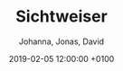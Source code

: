 ---
layout: post
author: "Johanna, Jonas, David"
date:   2019-02-05 12:00:00 +0100
title:  "Sichtweiser"
text: "Our main objective was to get more people to the Ebertplatz. We came across the phenomenon of Instagram leading the way of people to specified destinations. Therefore we had to take special pictures that inspire people to come to the Ebertplatz and do the same. But we wanted to show the beauty of the existing place without adding something new to it. So we searched for perspectives, patterns and surfaces that are unique for the Ebertplatz. From that, we developed products like bags and t-shirts that worked as wearable additions to the place. With the help of this products, we were able to connect different areas of the Ebertplatz by bringing structures and patterns from one end to another.
But in terms of the Passagen, we had to create something interactive which the people actually could take a photo of. 
So we worked on two installations. One on the side where the trams and the characteristic blue and red tiles are. And the other on the other side of the passages where the orange tiles are. Both installations worked with in/visibility. 
For the first one, we hung up a picture of the situation in the middle of the room. It merged with the background if you looked at it from a specific perspective and made everything disappear behind it.
For the second installation, we worked with invisible spray which reflects light. We sprayed parts of the joint pattern of the orange tiled wall onto this. If you take a photo of this wall with flash on you could see this place in a new light.
After all, we created an Instagram account where we showed lots of our photos and also a path across the Ebertplatz to some places including our installations to inspire people to take photos on there own.
"

imgMin: 

  - "https://raw.githubusercontent.com/Ebertplatz/images/master/05-02-2019-post-16/miniaturen/023.jpg"
  - "https://raw.githubusercontent.com/Ebertplatz/images/master/05-02-2019-post-16/miniaturen/001.jpg"
  - "https://raw.githubusercontent.com/Ebertplatz/images/master/05-02-2019-post-16/miniaturen/002.jpg"
  - "https://raw.githubusercontent.com/Ebertplatz/images/master/05-02-2019-post-16/miniaturen/003.jpg"
  - "https://raw.githubusercontent.com/Ebertplatz/images/master/05-02-2019-post-16/miniaturen/004.jpg"
  - "https://raw.githubusercontent.com/Ebertplatz/images/master/05-02-2019-post-16/miniaturen/005.jpg"
  - "https://raw.githubusercontent.com/Ebertplatz/images/master/05-02-2019-post-16/miniaturen/006.jpg"
  - "https://raw.githubusercontent.com/Ebertplatz/images/master/05-02-2019-post-16/miniaturen/007.jpg"
  - "https://raw.githubusercontent.com/Ebertplatz/images/master/05-02-2019-post-16/miniaturen/008.jpg"
  - "https://raw.githubusercontent.com/Ebertplatz/images/master/05-02-2019-post-16/miniaturen/009.jpg"



imgOrig: 
  - "https://raw.githubusercontent.com/Ebertplatz/images/master/05-02-2019-post-16/originale/001.jpg"
  - "https://raw.githubusercontent.com/Ebertplatz/images/master/05-02-2019-post-16/originale/002.jpg"
  - "https://raw.githubusercontent.com/Ebertplatz/images/master/05-02-2019-post-16/originale/003.jpg"
  - "https://raw.githubusercontent.com/Ebertplatz/images/master/05-02-2019-post-16/originale/004.jpg"
  - "https://raw.githubusercontent.com/Ebertplatz/images/master/05-02-2019-post-16/originale/005.jpg"
  - "https://raw.githubusercontent.com/Ebertplatz/images/master/05-02-2019-post-16/originale/006.jpg"
  - "https://raw.githubusercontent.com/Ebertplatz/images/master/05-02-2019-post-16/originale/007.jpg"
  - "https://raw.githubusercontent.com/Ebertplatz/images/master/05-02-2019-post-16/originale/008.jpg"
  - "https://raw.githubusercontent.com/Ebertplatz/images/master/05-02-2019-post-16/originale/009.jpg"
  - "https://raw.githubusercontent.com/Ebertplatz/images/master/05-02-2019-post-16/originale/010.jpg"
  - "https://raw.githubusercontent.com/Ebertplatz/images/master/05-02-2019-post-16/originale/011.jpg"
  - "https://raw.githubusercontent.com/Ebertplatz/images/master/05-02-2019-post-16/originale/012.jpg"
  - "https://raw.githubusercontent.com/Ebertplatz/images/master/05-02-2019-post-16/originale/013.jpg"
  - "https://raw.githubusercontent.com/Ebertplatz/images/master/05-02-2019-post-16/originale/014.jpg"
  - "https://raw.githubusercontent.com/Ebertplatz/images/master/05-12-2018-post-16/originale/015.JPG"
  - "https://raw.githubusercontent.com/Ebertplatz/images/master/05-12-2018-post-16/originale/016.JPG"
  - "https://raw.githubusercontent.com/Ebertplatz/images/master/05-12-2018-post-16/originale/017.JPG"
  - "https://raw.githubusercontent.com/Ebertplatz/images/master/05-12-2018-post-16/originale/018.JPG"
  - "https://raw.githubusercontent.com/Ebertplatz/images/master/05-12-2018-post-16/originale/019.JPG"
  - "https://raw.githubusercontent.com/Ebertplatz/images/master/05-12-2018-post-16/originale/020.JPG"
  - "https://raw.githubusercontent.com/Ebertplatz/images/master/05-12-2018-post-16/originale/021.JPG"
  - "https://raw.githubusercontent.com/Ebertplatz/images/master/05-12-2018-post-16/originale/022.JPG"
  - "https://raw.githubusercontent.com/Ebertplatz/images/master/05-12-2018-post-16/originale/023.JPG"

---